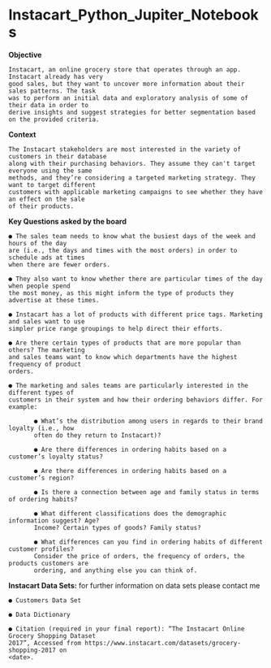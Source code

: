 # Instacart_Python_Jupiter_Notebooks
**Objective**

    Instacart, an online grocery store that operates through an app. Instacart already has very 
    good sales, but they want to uncover more information about their sales patterns. The task 
    was to perform an initial data and exploratory analysis of some of their data in order to 
    derive insights and suggest strategies for better segmentation based on the provided criteria.
  
**Context**

    The Instacart stakeholders are most interested in the variety of customers in their database
    along with their purchasing behaviors. They assume they can't target everyone using the same
    methods, and they’re considering a targeted marketing strategy. They want to target different
    customers with applicable marketing campaigns to see whether they have an effect on the sale
    of their products.
  
**Key Questions asked by the board**
  
    ● The sales team needs to know what the busiest days of the week and hours of the day
    are (i.e., the days and times with the most orders) in order to schedule ads at times
    when there are fewer orders.
    
    ● They also want to know whether there are particular times of the day when people spend
    the most money, as this might inform the type of products they advertise at these times.
    
    ● Instacart has a lot of products with different price tags. Marketing and sales want to use
    simpler price range groupings to help direct their efforts.
    
    ● Are there certain types of products that are more popular than others? The marketing
    and sales teams want to know which departments have the highest frequency of product
    orders.
    
    ● The marketing and sales teams are particularly interested in the different types of
    customers in their system and how their ordering behaviors differ. For example:
    
           ● What’s the distribution among users in regards to their brand loyalty (i.e., how
           often do they return to Instacart)?
    
           ● Are there differences in ordering habits based on a customer’s loyalty status?
    
           ● Are there differences in ordering habits based on a customer’s region?
    
           ● Is there a connection between age and family status in terms of ordering habits?
   
           ● What different classifications does the demographic information suggest? Age?
           Income? Certain types of goods? Family status?
   
           ● What differences can you find in ordering habits of different customer profiles?
           Consider the price of orders, the frequency of orders, the products customers are
           ordering, and anything else you can think of.
           
  **Instacart Data Sets:** for further information on data sets please contact me
  
    ● Customers Data Set
    
    ● Data Dictionary
    
    ● Citation (required in your final report): “The Instacart Online Grocery Shopping Dataset
    2017”, Accessed from https://www.instacart.com/datasets/grocery-shopping-2017 on
    <date>.
